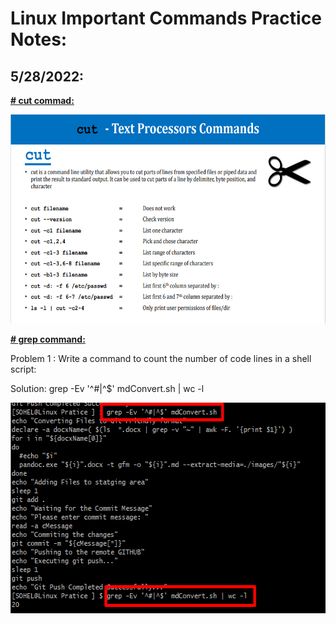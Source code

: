 # Linux Important Commands Practice Notes:

## 5/28/2022:

**<u>\# cut commad:</u>**

<img src="./images/Linux-Practice-Notes/media/image1.png"
style="width:6.5in;height:3.47917in" />

**<u>\# grep command:</u>**

Problem 1 : Write a command to count the number of code lines in a shell
script:

Solution: grep -Ev '^#\|^$' mdConvert.sh \| wc -l

<img src="./images/Linux-Practice-Notes/media/image2.png"
style="width:6.04167in;height:3.51042in" />

